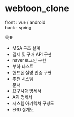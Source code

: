 # webtoon_clone

front : vue / android   
back : spring 

목표
 - MSA 구조 설계
 - 결제 및 구매 API 구현
 - naver 로그인 구현
 - 부하 테스트
 - 핸드폰 실명 인증 구현
 - 추천 시스템   
문서
 - 요구사항 명세서
 - API 명세서
 - 시스템 아키텍쳐 구성도
 - ERD 설계도
